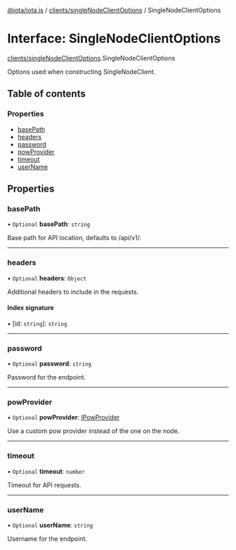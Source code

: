 [@iota/iota.js](../README.md) / [clients/singleNodeClientOptions](../modules/clients_singlenodeclientoptions.md) / SingleNodeClientOptions

# Interface: SingleNodeClientOptions

[clients/singleNodeClientOptions](../modules/clients_singlenodeclientoptions.md).SingleNodeClientOptions

Options used when constructing SingleNodeClient.

## Table of contents

### Properties

- [basePath](clients_singlenodeclientoptions.singlenodeclientoptions.md#basepath)
- [headers](clients_singlenodeclientoptions.singlenodeclientoptions.md#headers)
- [password](clients_singlenodeclientoptions.singlenodeclientoptions.md#password)
- [powProvider](clients_singlenodeclientoptions.singlenodeclientoptions.md#powprovider)
- [timeout](clients_singlenodeclientoptions.singlenodeclientoptions.md#timeout)
- [userName](clients_singlenodeclientoptions.singlenodeclientoptions.md#username)

## Properties

### basePath

• `Optional` **basePath**: `string`

Base path for API location, defaults to /api/v1/.

___

### headers

• `Optional` **headers**: `Object`

Additional headers to include in the requests.

#### Index signature

▪ [id: `string`]: `string`

___

### password

• `Optional` **password**: `string`

Password for the endpoint.

___

### powProvider

• `Optional` **powProvider**: [IPowProvider](models_ipowprovider.ipowprovider.md)

Use a custom pow provider instead of the one on the node.

___

### timeout

• `Optional` **timeout**: `number`

Timeout for API requests.

___

### userName

• `Optional` **userName**: `string`

Username for the endpoint.
